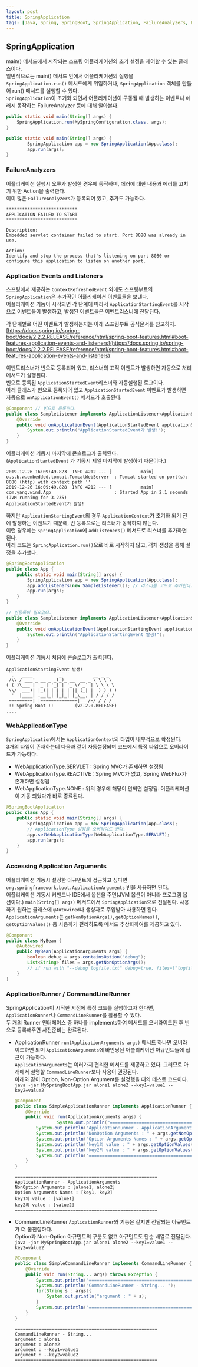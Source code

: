```yaml
---
layout: post
title: SpringApplication
tags: [Java, Spring, SpringBoot, SpringApplication, FailureAnalyzers, EventListener, WebApplicationType, ApplicationRunner, CommandLineRunner]
---
```

## SpringApplication
main() 메서드에서 시작되는 스프링 어플리케이션의 초기 설정을 제어할 수 있는 클래스이다.  
일반적으로는 main() 메서드 안에서 어플리케이션의 실행을 `SpringApplication.run()` 메서드에게 위임하거나, 
`SpringApplication` 객체를 만들어 run() 메서드를 실행할 수 있다.  
`SpringApplication`이 초기화 되면서 어플리케이션이 구동될 때 발생하는 이벤트나 에러시 동작하는 FailureAnalyzer 등에 대해 알아본다.
    
```java
public static void main(String[] args) {
    SpringApplication.run(MySpringConfiguration.class, args);
}
```

```java
public static void main(String[] args) {
        SpringApplication app = new SpringApplication(App.class);
        app.run(args);
}
```

### FailureAnalyzers
어플리케이션 실행시 오류가 발생한 경우에 동작하며, 에러에 대한 내용과 에러를 고치기 위한 Action을 출력한다.  
이미 많은 `FailureAnalyzers`가 등록되어 있고, 추가도 가능하다.

```text
***************************
APPLICATION FAILED TO START
***************************

Description:
Embedded servlet container failed to start. Port 8080 was already in use.

Action:
Identify and stop the process that's listening on port 8080 or configure this application to listen on another port.
```

### Application Events and Listeners
스프링에서 제공하는 `ContextRefreshedEvent` 외에도 스프링부트의 `SpringApplication`은 추가적인 어플리케이션 이벤트들을 보낸다.  
어플리케이션 기동이 시작되면 각 단계에 따라서 `ApplicationStartingEvent`를 시작으로 이벤트들이 발생하고, 발생된 이벤트들은 이벤트리스너에 전달된다.  

각 단계별로 어떤 이벤트가 발생하는지는 아래 스프링부트 공식문서를 참고하자.
[https://docs.spring.io/spring-boot/docs/2.2.2.RELEASE/reference/html/spring-boot-features.html#boot-features-application-events-and-listeners](https://docs.spring.io/spring-boot/docs/2.2.2.RELEASE/reference/html/spring-boot-features.html#boot-features-application-events-and-listeners)

이벤트리스너가 빈으로 등록되어 있고, 리스너의 표적 이벤트가 발생하면 자동으로 처리메서드가 실행된다.   
빈으로 등록된 `ApplicationStartedEvent`리스너와 자동실행된 로그이다.  
아래 클래스가 빈으로 등록되어 있고 `ApplicationStartedEvent` 이벤트가 발생하면 자동으로 `onApplicationEvent()` 메서드가 호출된다.

```java
@Component // 빈으로 등록한다.
public class SampleListener implements ApplicationListener<ApplicationStartedEvent> {
    @Override
    public void onApplicationEvent(ApplicationStartedEvent applicationStartedEvent) {
        System.out.println("ApplicationStartedEvent가 발생!");
    }
}
```

어플리케이션 기동시 마지막에 콘솔로그가 출력된다.  
(`ApplicationStartedEvent` 가 기동시 제일 마지막에 발생하기 때문이다.)

```text
2019-12-26 16:09:49.823  INFO 4212 --- [           main] o.s.b.w.embedded.tomcat.TomcatWebServer  : Tomcat started on port(s): 8080 (http) with context path ''
2019-12-26 16:09:49.828  INFO 4212 --- [           main] com.yang.wind.App                        : Started App in 2.1 seconds (JVM running for 3.235)
ApplicationStartedEvent가 발생!
```

하지만 `ApplicationStartingEvent`의 경우 `ApplicationContext`가 초기화 되기 전에 발생하는 이벤트기 때문에, 빈 등록으로는 리스너가 동작하지 않는다.  
이런 경우에는 `SpringApplication`에 `addListeners()` 메서드로 리스너를 추가하면 된다.  
아래 코드는 `SpringApplication.run()`으로 바로 시작하지 않고, 객체 생성을 통해 설정을 추가했다.

```java
@SpringBootApplication
public class App {
    public static void main(String[] args) {
        SpringApplication app = new SpringApplication(App.class);
        app.addListeners(new SampleListener()); // 리스너를 코드로 추가한다.
        app.run(args);
    }
}
```
```java
// 빈등록이 필요없다.
public class SampleListener implements ApplicationListener<ApplicationStartingEvent> {
    @Override
    public void onApplicationEvent(ApplicationStartingEvent applicationStartingEvent) {
        System.out.println("ApplicationStartingEvent 발생!");
    }
}
```

어플리케이션 기동시 처음에 콘솔로그가 출력된다.
```text
ApplicationStartingEvent 발생!
  .   ____          _            __ _ _
 /\\ / ___'_ __ _ _(_)_ __  __ _ \ \ \ \
( ( )\___ | '_ | '_| | '_ \/ _` | \ \ \ \
 \\/  ___)| |_)| | | | | || (_| |  ) ) ) )
  '  |____| .__|_| |_|_| |_\__, | / / / /
 =========|_|==============|___/=/_/_/_/
 :: Spring Boot ::        (v2.2.0.RELEASE)
....
```

### WebApplicationType
`SpringApplication`에서는 `ApplicationContext`의 타입이 내부적으로 확정된다.  
3개의 타입이 존재하는데 다음과 같이 자동설정되며 코드에서 특정 타입으로 오버라이드가 가능하다. 

- WebApplicationType.SERVLET : Spring MVC가 존재하면 설정됨
- WebApplicationType.REACTIVE : Spring MVC가 없고, Spring WebFlux가 존재하면 설정됨
- WebApplicationType.NONE : 위의 경우에 해당이 안되면 설정됨. 어플리케이션이 기동 되었다가 바로 종료된다.
```java
@SpringBootApplication
public class App {
    public static void main(String[] args) {
        SpringApplication app = new SpringApplication(App.class);
        // ApplicationType 설정을 오버라이드 한다.
        app.setWebApplicationType(WebApplicationType.SERVLET);
        app.run(args);
    }
}
```

### Accessing Application Arguments
어플리케이션 기동시 설정한 아규먼트에 접근하고 싶다면 `org.springframework.boot.ApplicationArguments` 빈을 사용하면 된다.  
어플리케이션 기동시 커맨드나 IDE에서 옵션을 주면(JVM 옵션이 아니라 프로그램 옵션이다.) `main(String[] args)` 메서드에서 `SpringApplication`으로 전달된다. 
사용하기 원하는 클래스에 `@Autowired`나 생성자로 주입받아 사용하면 된다. `ApplicationArguments`는 `getNonOptionArgs()`, `getOptionNames()`, `getOptionValues()` 등 사용하기 편리하도록 메서드 추상화하여를 제공하고 있다.
```java
@Component
public class MyBean {
    @Autowired
    public MyBean(ApplicationArguments args) {
        boolean debug = args.containsOption("debug");
        List<String> files = args.getNonOptionArgs();
        // if run with "--debug logfile.txt" debug=true, files=["logfile.txt"]
    }
}
```

### ApplicationRunner / CommandLineRunner
SpringApplication이 시작한 시점에 특정 코드를 실행하고자 한다면, `ApplicationRunner`나 `CommandLineRunner`를 활용할 수 있다.  
두 개의 Runner 인터페이스 중 하나를 implements하여 메서드를 오버라이드한 후 빈으로 등록해주면 사전준비는 완료된다.

- ApplicationRunner
    `run(ApplicationArguments args)` 메서드 하나면 오버라이드하면 되며 `ApplicationArguments`에 바인딩된 어플리케이션 아규먼트들에 접근이 가능하다.  
    `ApplicationArguments`는 여러가지 편리한 메서드를 제공하고 있다. 그러므로 아래에서 설명할 `CommandLineRunner`보다 사용이 권장된다.  
    아래와 같이 Option, Non-Option Argument를 설정했을 때의 테스트 코드이다.  
    `java -jar MySpringBootApp.jar alone1 alone2 --key1=value1 --key2=value2`

    ```java
    @Component
    public class SimpleApplicationRunner implements ApplicationRunner {
        @Override
        public void run(ApplicationArguments args) {
                    System.out.println("======================================================");
            System.out.println("ApplicationRunner - ApplicationArguments ");
            System.out.println("NonOption Arguments : " + args.getNonOptionArgs());
            System.out.println("Option Arguments Names : " + args.getOptionNames());
            System.out.println("key1의 value : " + args.getOptionValues("key1"));
            System.out.println("key2의 value : " + args.getOptionValues("key2"));
            System.out.println("======================================================");
        }
    }
    ```
    ```text
    ======================================================
    ApplicationRunner - ApplicationArguments 
    NonOption Arguments : [alone1, alone2]
    Option Arguments Names : [key1, key2]
    key1의 value : [value1]
    key2의 value : [value2]
    ======================================================
    ```

- CommandLineRunner
    `ApplicationRunner`와 기능은 같지만 전달되는 아규먼트가 더 불친절하다.  
    Option과 Non-Option 아규먼트의 구분도 없고 아규먼트도 단순 배열로 전달된다.  
    `java -jar MySpringBootApp.jar alone1 alone2 --key1=value1 --key2=value2`

    ```java
    @Component
    public class SimpleCommandLineRunner implements CommandLineRunner {
        @Override
        public void run(String... args) throws Exception {
            System.out.println("======================================================");
            System.out.println("CommandLineRunner - String... ");
            for(String s : args){
                System.out.println("argument : " + s);
            }
            System.out.println("======================================================");
        }
    }
    ```
    ```text
    ======================================================
    CommandLineRunner - String... 
    argument : alone1
    argument : alone2
    argument : --key1=value1
    argument : --key2=value2
    ======================================================
    ```